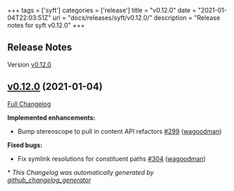 +++
tags = ['syft']
categories = ['release']
title = "v0.12.0"
date = "2021-01-04T22:03:51Z"
url = "docs/releases/syft/v0.12.0/"
description = "Release notes for syft v0.12.0"
+++

## Release Notes

Version [v0.12.0](https://github.com/anchore/syft/releases/tag/v0.12.0)

## [v0.12.0](https://github.com/anchore/syft/tree/v0.12.0) (2021-01-04)

[Full Changelog](https://github.com/anchore/syft/compare/v0.11.1...v0.12.0)

**Implemented enhancements:**

- Bump stereoscope to pull in content API refactors [\#299](https://github.com/anchore/syft/pull/299) ([wagoodman](https://github.com/wagoodman))

**Fixed bugs:**

- Fix symlink resolutions for constituent paths [\#304](https://github.com/anchore/syft/pull/304) ([wagoodman](https://github.com/wagoodman))



\* *This Changelog was automatically generated by [github_changelog_generator](https://github.com/github-changelog-generator/github-changelog-generator)*

